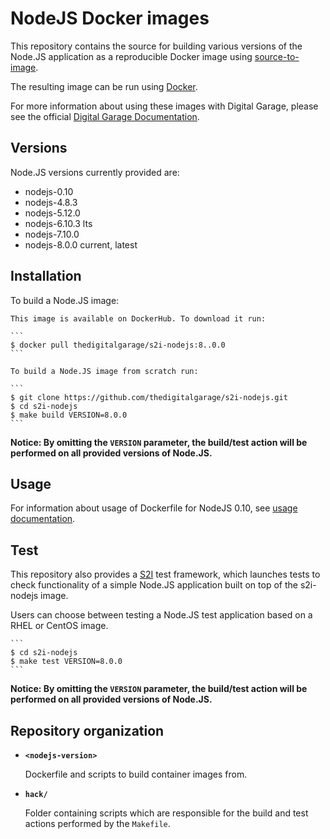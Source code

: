 NodeJS Docker images
====================

This repository contains the source for building various versions of
the Node.JS application as a reproducible Docker image using
[source-to-image](https://github.com/openshift/source-to-image).

The resulting image can be run using [Docker](http://docker.io).

For more information about using these images with Digital Garage, please see the
official [Digital Garage Documentation](http://docs.thedigitalgarage.io/using_images/s2i_images/nodejs.html).


Versions
---------------
Node.JS versions currently provided are:
* nodejs-0.10
* nodejs-4.8.3
* nodejs-5.12.0
* nodejs-6.10.3 lts
* nodejs-7.10.0
* nodejs-8.0.0 current, latest

Installation
---------------
To build a Node.JS image:

    This image is available on DockerHub. To download it run:

    ```
    $ docker pull thedigitalgarage/s2i-nodejs:8..0.0
    ```

    To build a Node.JS image from scratch run:

    ```
    $ git clone https://github.com/thedigitalgarage/s2i-nodejs.git
    $ cd s2i-nodejs
    $ make build VERSION=8.0.0
    ```

**Notice: By omitting the `VERSION` parameter, the build/test action will be performed
on all provided versions of Node.JS.**


Usage
---------------------------------

For information about usage of Dockerfile for NodeJS 0.10,
see [usage documentation](8.x/README.md).


Test
---------------------
This repository also provides a [S2I](https://github.com/openshift/source-to-image) test framework,
which launches tests to check functionality of a simple Node.JS application built on top of the s2i-nodejs image.

Users can choose between testing a Node.JS test application based on a RHEL or CentOS image.

    ```
    $ cd s2i-nodejs
    $ make test VERSION=8.0.0
    ```

**Notice: By omitting the `VERSION` parameter, the build/test action will be performed
on all provided versions of Node.JS.**


Repository organization
------------------------
* **`<nodejs-version>`**

    Dockerfile and scripts to build container images from.

* **`hack/`**

    Folder containing scripts which are responsible for the build and test actions performed by the `Makefile`.
